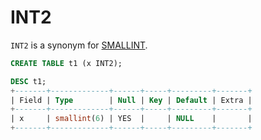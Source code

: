 # INT2

`INT2` is a synonym for [SMALLINT](/columns-storage-engines-and-plugins/data-types/data-types-numeric-data-types/smallint/).

```sql
CREATE TABLE t1 (x INT2);

DESC t1;
+-------+-------------+------+-----+---------+-------+
| Field | Type        | Null | Key | Default | Extra |
+-------+-------------+------+-----+---------+-------+
| x     | smallint(6) | YES  |     | NULL    |       |
+-------+-------------+------+-----+---------+-------+
```